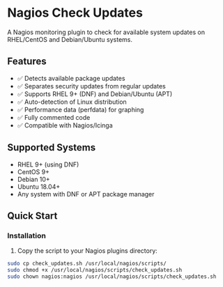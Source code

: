 # Nagios Check Updates

A Nagios monitoring plugin to check for available system updates on RHEL/CentOS and Debian/Ubuntu systems.

## Features

- ✅ Detects available package updates
- ✅ Separates security updates from regular updates
- ✅ Supports RHEL 9+ (DNF) and Debian/Ubuntu (APT)
- ✅ Auto-detection of Linux distribution
- ✅ Performance data (perfdata) for graphing
- ✅ Fully commented code
- ✅ Compatible with Nagios/Icinga

## Supported Systems

- RHEL 9+ (using DNF)
- CentOS 9+
- Debian 10+
- Ubuntu 18.04+
- Any system with DNF or APT package manager

## Quick Start

### Installation

1. Copy the script to your Nagios plugins directory:
```bash
sudo cp check_updates.sh /usr/local/nagios/scripts/
sudo chmod +x /usr/local/nagios/scripts/check_updates.sh
sudo chown nagios:nagios /usr/local/nagios/scripts/check_updates.sh

